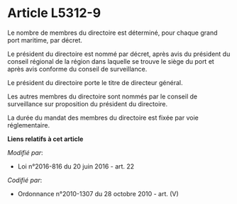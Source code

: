 # Article L5312-9

Le nombre de membres du directoire est déterminé, pour chaque grand port maritime, par décret. 

Le président du directoire est nommé par décret, après avis du président du conseil régional de la région dans laquelle se
trouve le siège du port et après avis conforme du conseil de surveillance. 

Le président du directoire porte le titre de directeur général. 

Les autres membres du directoire sont nommés par le conseil de surveillance sur proposition du président du directoire. 

La durée du mandat des membres du directoire est fixée par voie réglementaire.

**Liens relatifs à cet article**

_Modifié par_:

  - Loi n°2016-816 du 20 juin 2016 - art. 22

_Codifié par_:

  - Ordonnance n°2010-1307 du 28 octobre 2010 - art. (V)
